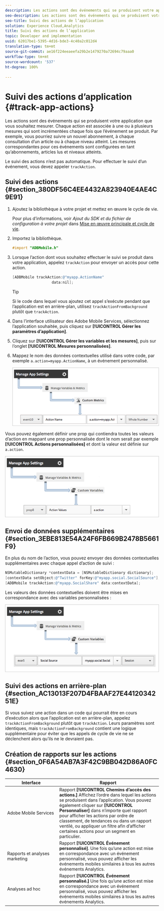 ```yaml
---
description: Les actions sont des événements qui se produisent votre application que vous souhaitez mesurer. Chaque action est associée à une ou à plusieurs mesures qui sont incrémentées chaque fois que l’événement se produit. Par exemple, vous pourriez suivre un nouvel abonnement, à chaque consultation d’un article ou à chaque niveau atteint. Les mesures correspondantes pour ces événements sont configurées en tant qu’abonnements, articles lus et niveaux atteints.
seo-description: Les actions sont des événements qui se produisent votre application que vous souhaitez mesurer. Chaque action est associée à une ou à plusieurs mesures qui sont incrémentées chaque fois que l’événement se produit. Par exemple, vous pourriez suivre un nouvel abonnement, à chaque consultation d’un article ou à chaque niveau atteint. Les mesures correspondantes pour ces événements sont configurées en tant qu’abonnements, articles lus et niveaux atteints.
seo-title: Suivi des actions de l’application
solution: Experience Cloud,Analytics
title: Suivi des actions de l’application
topic: Developer and implementation
uuid: 62017be1-5395-4d16-bde3-4c40a2c012d4
translation-type: tm+mt
source-git-commit: ae16f224eeaeefa29b2e1479270a72694c79aaa0
workflow-type: tm+mt
source-wordcount: '537'
ht-degree: 100%

---
```



# Suivi des actions d’application {#track-app-actions}

Les actions sont des événements qui se produisent votre application que vous souhaitez mesurer. Chaque action est associée à une ou à plusieurs mesures qui sont incrémentées chaque fois que l’événement se produit. Par exemple, vous pourriez suivre un nouvel abonnement, à chaque consultation d’un article ou à chaque niveau atteint. Les mesures correspondantes pour ces événements sont configurées en tant qu’abonnements, articles lus et niveaux atteints.

Le suivi des actions n’est pas automatique. Pour effectuer le suivi d’un événement, vous devez appeler `trackAction`.

## Suivi des actions {#section_380DF56C4EE4432A823940E4AE4C9E91}

1. Ajoutez la bibliothèque à votre projet et mettez en œuvre le cycle de vie.

   Pour plus d’informations, voir *Ajout du SDK et du fichier de configuration à votre projet* dans [Mise en œuvre principale et cycle de vie](/help/ios/getting-started/dev-qs.md).
1. Importez la bibliothèque.

   ```objective-c
   #import "ADBMobile.h"
   ```

1. Lorsque l’action dont vous souhaitez effectuer le suivi se produit dans votre application, appelez `trackAction` pour envoyer un accès pour cette action.

   ```objective-c
   [ADBMobile trackAction:@"myapp.ActionName"  
                     data:nil];
   ```

   >[!TIP]
   >
   >Si le code dans lequel vous ajoutez cet appel s’exécute pendant que l’application est en arrière-plan, utilisez `trackActionFromBackground` plutôt que `trackAction`.

1. Dans l’interface utilisateur des Adobe Mobile Services, sélectionnez l’application souhaitée, puis cliquez sur **[!UICONTROL Gérer les paramètres d’application]**.

1. Cliquez sur **[!UICONTROL Gérer les variables et les mesures]**, puis sur l’onglet **[!UICONTROL Mesures personnalisées]**.

1. Mappez le nom des données contextuelles utilisé dans votre code, par exemple `a.action=myapp.ActionName`, à un événement personnalisé.

   ![](assets/map-event-context-data.png)

Vous pouvez également définir une prop qui contiendra toutes les valeurs d’action en mappant une prop personnalisée dont le nom serait par exemple **[!UICONTROL Actions personnalisées]** et dont la valeur est définie sur `a.action`.

![](assets/map-custom-prop.png)

## Envoi de données supplémentaires {#section_3EBE813E54A24F6FB669B2478B5661F9}

En plus du nom de l’action, vous pouvez envoyer des données contextuelles supplémentaires avec chaque appel d’action de suivi :

```objective-c
NSMutableDictionary *contextData = [NSMutableDictionary dictionary]; 
[contextData setObject:@"Twitter" forKey:@"myapp.social.SocialSource"]; 
[ADBMobile trackAction:@"myapp.SocialShare" data:contextData];
```

Les valeurs des données contextuelles doivent être mises en correspondance avec des variables personnalisées :

![](assets/map-variable-context-action.png)

## Suivi des actions en arrière-plan {#section_AC13013F207D4FBAAF27E4412034251E}

Si vous suivez une action dans un code qui pourrait être en cours d’exécution alors que l’application est en arrière-plan, appelez `trackActionFromBackground` plutôt que `trackAction`. Leurs paramètres sont identiques, mais `trackActionFromBackground` contient une logique supplémentaire pour éviter que les appels de cycle de vie ne se déclenchent alors qu’ils ne le devraient pas.

## Création de rapports sur les actions {#section_0F6A54AB7A3F42C9BB042D86A0FC4630}

| Interface | Rapport |
|--- |--- |
| Adobe Mobile Services | Rapport **[!UICONTROL Chemins d’accès des actions.]** Affichez l’ordre dans lequel les actions se produisent dans l’application. Vous pouvez également cliquer sur **[!UICONTROL Personnaliser]** dans n’importe quel rapport pour afficher les actions par ordre de classement, de tendances ou dans un rapport ventilé, ou appliquer un filtre afin d’afficher certaines actions pour un segment en particulier. |
| Rapports et analyses marketing | Rapport **[!UICONTROL Événement personnalisé]**.  Une fois qu’une action est mise en correspondance avec un événement personnalisé, vous pouvez afficher les événements mobiles similaires à tous les autres événements Analytics. |
| Analyses ad hoc | Rapport **[!UICONTROL Événement personnalisé.]** Une fois qu’une action est mise en correspondance avec un événement personnalisé, vous pouvez afficher les événements mobiles similaires à tous les autres événements Analytics. |